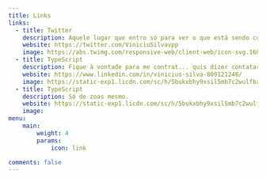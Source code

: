```yaml
---
title: Links
links:
  - title: Twitter
    description: Aquele lugar que entro só para ver o que está sendo comentado no mundo.
    website: https://twitter.com/ViniciuSilvavpp
    image: https://abs.twimg.com/responsive-web/client-web/icon-svg.168b89d8.svg
  - title: TypeScript
    description: Fique à vontade para me contrat... quis dizer contatar.
    website: https://www.linkedin.com/in/vinicius-silva-809121246/
    image: https://static-exp1.licdn.com/sc/h/5bukxbhy9xsil5mb7c2wulfbx
  - title: TypeScript
    description: Só de zoas mesmo.
    website: https://static-exp1.licdn.com/sc/h/5bukxbhy9xsil5mb7c2wulfbx
    image: 
menu:
    main: 
        weight: 4
        params:
            icon: link

comments: false
---
```

<!-- 
To use this feature, add `links` section to frontmatter.

This page's frontmatter:

```yaml
links:
  - title: GitHub
    description: GitHub is the world's largest software development platform.
    website: https://github.com
    image: https://github.githubassets.com/images/modules/logos_page/GitHub-Mark.png
  - title: TypeScript
    description: TypeScript is a typed superset of JavaScript that compiles to plain JavaScript.
    website: https://www.typescriptlang.org
    image: ts-logo-128.jpg
```

`image` field accepts both local and external images.
-->